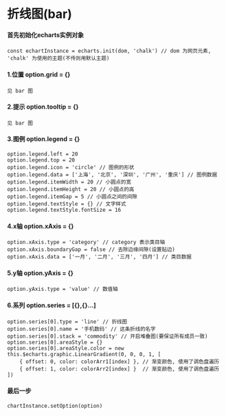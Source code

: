 # 折线图(bar)

#### 首先初始化echarts实例对象
    const echartInstance = echarts.init(dom, 'chalk') // dom 为网页元素, 'chalk' 为使用的主题(不传则用默认主题)

#### 1.位置 option.grid = {}
    见 bar 图

#### 2.提示 option.tooltip = {}
    见 bar 图

#### 3.图例 option.legend = {}
    option.legend.left = 20
    option.legend.top = 20
    option.legend.icon = 'circle' // 图例的形状
    option.legend.data = ['上海', '北京', '深圳', '广州', '重庆'] // 图例数据
    option.legend.itemWidth = 20 // 小圆点的宽
    option.legend.itemHeight = 20 // 小圆点的高
    option.legend.itemGap = 5 // 小圆点之间的间隙
    option.legend.textStyle = {} // 文字样式
    option.legend.textStyle.fontSize = 16

#### 4.x轴 option.xAxis = {}
    option.xAxis.type = 'category' // category 表示类目轴
    option.xAxis.boundaryGap = false // 去除边缘间隙(设置贴边)
    option.xAxis.data = ['一月', '二月', '三月', '四月'] // 类目数据

#### 5.y轴 option.yAxis = {}
    option.yAxis.type = 'value' // 数值轴

#### 6.系列 option.series = [{},{}...]
    option.series[0].type = 'line' // 折线图
    option.series[0].name = '手机数码' // 这条折线的名字
    option.series[0].stack = 'commodity' // 开启堆叠图(要保证所有成员一致)
    option.series[0].areaStyle = {}
    option.series[0].areaStyle.color = new this.$echarts.graphic.LinearGradient(0, 0, 0, 1, [
        { offset: 0, color: colorArr1[index] }, // 渐变颜色, 使用了调色盘遍历
        { offset: 1, color: colorArr2[index] }  // 渐变颜色, 使用了调色盘遍历
    ])

#### 最后一步
    chartInstance.setOption(option)
